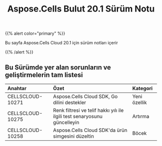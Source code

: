 ﻿---
title: Aspose.Cells Bulut 20.1 Sürüm Notu
second_title: Aspose.Cells Cloud Documen
type: docs
url: /tr/aspose-cells-cloud-20-1-release-notes/
description: Aspose.Cells Bulut, oluşturma, dönüştürme, birleştirme, bölme, korumalı, iç nesne işlemi vb. için Excel'i destekler
weight: 80
---
{{% alert color="primary" %}} 

Bu sayfa Aspose.Cells Cloud 20.1 için sürüm notları içerir

{{% /alert %}} 
## **Bu Sürümde yer alan sorunların ve geliştirmelerin tam listesi**

|**Anahtar**|**Özet**|**Kategori**|
|:- |:- |:- |
|CELLSCLOUD-10271|Aspose.Cells Cloud SDK, Go dilini destekler|Yeni özellik|
|CELLSCLOUD-10275|Renk filtresi ve telif hakkı yılı ile ilgili test senaryosunu güncelleyin|Artırma|
|CELLSCLOUD-10258|Aspose.Cells Cloud SDK'da ürün simgesini düzeltin|Böcek|


